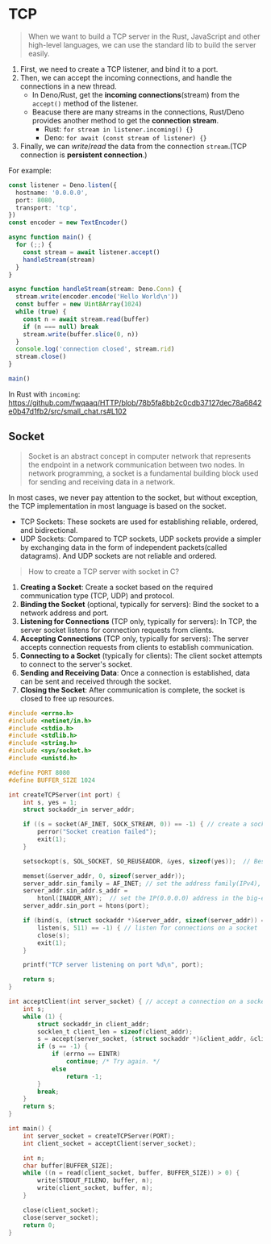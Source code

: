 # TCP

> When we want to build a TCP server in the Rust, JavaScript and other high-level languages, we can use the standard lib to build the server easily.

1. First, we need to create a TCP listener, and bind it to a port.
2. Then, we can accept the incoming connections, and handle the connections in a new thread.
   * In Deno/Rust, get the **incoming connections**(stream) from the `accept()` method of the listener.
   * Beacuse there are many streams in the connections, Rust/Deno provides another method to get the **connection stream**.
      * Rust: `for stream in listener.incoming() {}`
      * Deno: `for await (const stream of listener) {}`
3. Finally, we can *write*/*read* the data from the connection `stream`.(TCP connection is **persistent connection**.)

For example:

```ts
const listener = Deno.listen({
  hostname: '0.0.0.0',
  port: 8080,
  transport: 'tcp',
})
const encoder = new TextEncoder()

async function main() {
  for (;;) {
    const stream = await listener.accept()
    handleStream(stream)
  }
}

async function handleStream(stream: Deno.Conn) {
  stream.write(encoder.encode('Hello World\n'))
  const buffer = new Uint8Array(1024)
  while (true) {
    const n = await stream.read(buffer)
    if (n === null) break
    stream.write(buffer.slice(0, n))
  }
  console.log('connection closed', stream.rid)
  stream.close()
}

main()
```

In Rust with `incoming`: <https://github.com/fwqaaq/HTTP/blob/78b5fa8bb2c0cdb37127dec78a6842e0b47d1fb2/src/small_chat.rs#L102>

## Socket

>Socket is an abstract concept in computer network that represents the endpoint in a network communication between two nodes. In network programming, a socket is a fundamental building block used for sending and receiving data in a network.

In most cases, we never pay attention to the socket, but without exception, the TCP implementation in most language is based on the socket.

* TCP Sockets: These sockets are used for establishing reliable, ordered, and bidirectional.
* UDP Sockets: Compared to TCP sockets, UDP sockets provide a simpler by exchanging data in the form of independent packets(called datagrams). And UDP sockets are not reliable and ordered.

> How to create a TCP server with socket in C?

1. **Creating a Socket**: Create a socket based on the required communication type (TCP, UDP) and protocol.
2. **Binding the Socket** (optional, typically for servers): Bind the socket to a network address and port.
3. **Listening for Connections** (TCP only, typically for servers): In TCP, the server socket listens for connection requests from clients.
4. **Accepting Connections** (TCP only, typically for servers): The server accepts connection requests from clients to establish communication.
5. **Connecting to a Socket** (typically for clients): The client socket attempts to connect to the server's socket.
6. **Sending and Receiving Data**: Once a connection is established, data can be sent and received through the socket.
7. **Closing the Socket**: After communication is complete, the socket is closed to free up resources.

```c
#include <errno.h>
#include <netinet/in.h>
#include <stdio.h>
#include <stdlib.h>
#include <string.h>
#include <sys/socket.h>
#include <unistd.h>

#define PORT 8080
#define BUFFER_SIZE 1024

int createTCPServer(int port) {
    int s, yes = 1;
    struct sockaddr_in server_addr;

    if ((s = socket(AF_INET, SOCK_STREAM, 0)) == -1) { // create a socket for TCP, `SOCK_DGRAM` for UDP
        perror("Socket creation failed");
        exit(1);
    }

    setsockopt(s, SOL_SOCKET, SO_REUSEADDR, &yes, sizeof(yes));  // Best effort.

    memset(&server_addr, 0, sizeof(server_addr));
    server_addr.sin_family = AF_INET; // set the address family(IPv4), AF_INET6 for IPv6
    server_addr.sin_addr.s_addr =
        htonl(INADDR_ANY);  // set the IP(0.0.0.0) address in the big-endin format
    server_addr.sin_port = htons(port);

    if (bind(s, (struct sockaddr *)&server_addr, sizeof(server_addr)) == -1 ||
        listen(s, 511) == -1) { // listen for connections on a socket
        close(s);
        exit(1);
    }

    printf("TCP server listening on port %d\n", port);

    return s;
}

int acceptClient(int server_socket) { // accept a connection on a socket
    int s;
    while (1) {
        struct sockaddr_in client_addr;
        socklen_t client_len = sizeof(client_addr);
        s = accept(server_socket, (struct sockaddr *)&client_addr, &client_len);
        if (s == -1) {
            if (errno == EINTR)
                continue; /* Try again. */
            else
                return -1;
        }
        break;
    }
    return s;
}

int main() {
    int server_socket = createTCPServer(PORT);
    int client_socket = acceptClient(server_socket);

    int n;
    char buffer[BUFFER_SIZE];
    while ((n = read(client_socket, buffer, BUFFER_SIZE)) > 0) {
        write(STDOUT_FILENO, buffer, n);
        write(client_socket, buffer, n);
    }

    close(client_socket);
    close(server_socket);
    return 0;
}
```
